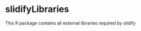 slidifyLibraries
================

This R package contains all external libraries required by slidify
